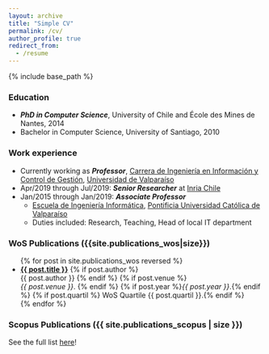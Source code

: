 ```yaml
---
layout: archive
title: "Simple CV"
permalink: /cv/
author_profile: true
redirect_from:
  - /resume
---
```


{% include base_path %}

### Education
* ***PhD in Computer Science***, University of Chile and École des Mines de Nantes, 2014
* Bachelor in Computer Science, University of Santiago, 2010

### Work experience

* Currently working as ***Professor***, [Carrera de Ingeniería en Información y Control de Gestión](http://iicg.uv.cl), [Universidad de Valparaíso](http://www.uv.cl)  
* Apr/2019 through Jul/2019: ***Senior Researcher*** at [Inria Chile](http://www.inria.cl)
* Jan/2015 through Jan/2019: ***Associate Professor***
  * [Escuela de Ingeniería Informática](http://www.inf.ucv.cl), [Pontificia Universidad Católica de Valparaíso](http://www.pucv.cl)
  * Duties included: Research, Teaching, Head of local IT department

### WoS Publications ({{site.publications_wos|size}})
  <ul>{% for post in site.publications_wos reversed %}
    <li>    
    <a href="{{ base_path }}{{ post.url }}" rel="permalink"><b>{{ post.title }}</b></a>
    {% if post.author %}
      <br/>{{ post.author }}
    {% endif %}
    {% if post.venue %}
      <br/><i>{{ post.venue }}</i>.
    {% endif %}  
    {% if post.year %}<i>{{ post.year }}</i>.{% endif %}
    {% if post.quartil %} WoS Quartile {{ post.quartil }}.{% endif %}
    </li>
    <!-- {% include archive-single-cv.html %} -->
  {% endfor %}</ul>

### Scopus Publications ({{ site.publications_scopus | size }})
See the full list [here](/publications)!
  
<!-- ### Talks
  <ul>{% for post in site.talks %}
    {% include archive-single-talk-cv.html %}
  {% endfor %}</ul>
  
### Teaching
  <ul>{% for post in site.teaching %}
    {% include archive-single-cv.html %}
  {% endfor %}</ul>
  
### Service and leadership
* Currently signed in to 43 different slack teams -->
